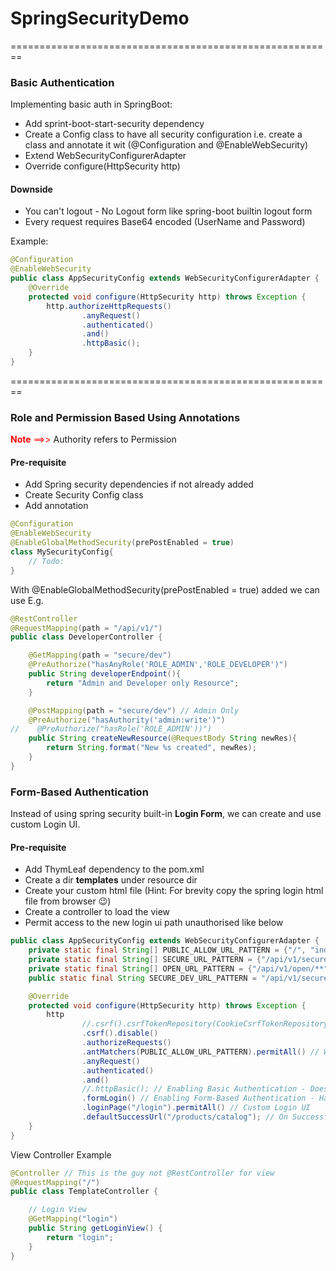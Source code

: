 # SpringSecurityDemo
========================================================
### Basic Authentication

Implementing basic auth in SpringBoot:
- Add sprint-boot-start-security dependency
- Create a Config class to have all security configuration i.e. create a class and annotate it wit (@Configuration and @EnableWebSecurity)
- Extend WebSecurityConfigurerAdapter
- Override configure(HttpSecurity http)

#### Downside
- You can't logout - No Logout form like spring-boot builtin logout form
- Every request requires Base64 encoded (UserName and Password)

Example:
```java
@Configuration
@EnableWebSecurity
public class AppSecurityConfig extends WebSecurityConfigurerAdapter {
    @Override
    protected void configure(HttpSecurity http) throws Exception {
        http.authorizeHttpRequests()
                .anyRequest()
                .authenticated()
                .and()
                .httpBasic();
    }
}
```
========================================================
### Role and Permission Based Using Annotations 

<font color="red">**Note** ==>></font> Authority refers to Permission

#### Pre-requisite 
- Add Spring security dependencies if not already added 
- Create Security Config class 
- Add annotation 
```java
@Configuration
@EnableWebSecurity
@EnableGlobalMethodSecurity(prePostEnabled = true)
class MySecurityConfig{
    // Todo: 
}
```
With @EnableGlobalMethodSecurity(prePostEnabled = true) added we can use E.g.
```java
@RestController
@RequestMapping(path = "/api/v1/")
public class DeveloperController {

    @GetMapping(path = "secure/dev")
    @PreAuthorize("hasAnyRole('ROLE_ADMIN','ROLE_DEVELOPER')")
    public String developerEndpoint(){
        return "Admin and Developer only Resource";
    }

    @PostMapping(path = "secure/dev") // Admin Only
    @PreAuthorize("hasAuthority('admin:write')")
//    @PreAuthorize("hasRole('ROLE_ADMIN'))")
    public String createNewResource(@RequestBody String newRes){
        return String.format("New %s created", newRes);
    }
}
```
### Form-Based Authentication 
Instead of using spring security built-in **Login Form**, we can create and use custom Login UI.
#### Pre-requisite 
- Add ThymLeaf dependency to the pom.xml
- Create a dir **templates** under resource dir
- Create your custom html file (Hint: For brevity copy the spring login html file from browser :wink:)
- Create a controller to load the view 
- Permit access to the new login ui path unauthorised like below
```java
public class AppSecurityConfig extends WebSecurityConfigurerAdapter {
    private static final String[] PUBLIC_ALLOW_URL_PATTERN = {"/", "index", "/login", "/css/*", "/js/*"};
    private static final String[] SECURE_URL_PATTERN = {"/api/v1/secured/**"};
    private static final String[] OPEN_URL_PATTERN = {"/api/v1/open/**"};
    public static final String SECURE_DEV_URL_PATTERN = "/api/v1/secure/**";

    @Override
    protected void configure(HttpSecurity http) throws Exception {
        http
                //.csrf().csrfTokenRepository(CookieCsrfTokenRepository.withHttpOnlyFalse()) // So Spring doesn't check Request Header for csrf_token
                .csrf().disable()
                .authorizeRequests()
                .antMatchers(PUBLIC_ALLOW_URL_PATTERN).permitAll() // Whitelist any url with open and Home i.e. / or index.html
                .anyRequest()
                .authenticated()
                .and()
                //.httpBasic(); // Enabling Basic Authentication - Doesn't have logout
                .formLogin() // Enabling Form-Based Authentication - Has logout
                .loginPage("/login").permitAll() // Custom Login UI
                .defaultSuccessUrl("/products/catalog"); // On Successful login, user will be redirected to that page instead of default "/" or index
    }
}
```
View Controller Example 
```java
@Controller // This is the guy not @RestController for view
@RequestMapping("/")
public class TemplateController {

    // Login View
    @GetMapping("login")
    public String getLoginView() {
        return "login";
    }
}
```
